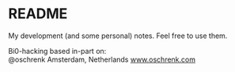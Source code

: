# README #

My development (and some personal) notes. Feel free to use them.  

Bi0-hacking based in-part on:  
@oschrenk
Amsterdam, Netherlands
www.oschrenk.com
